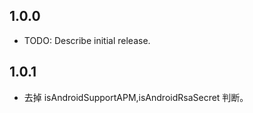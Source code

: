 <!--
 * @Author: your name
 * @Date: 2023-07-10 17:32:28
 * @LastEditTime: 2023-07-21 16:58:06
 * @LastEditors: Please set LastEditors
 * @Description: In User Settings Edit
 * @FilePath: /aliyun_arms/CHANGELOG.md
-->
## 1.0.0

* TODO: Describe initial release.

## 1.0.1 

* 去掉 isAndroidSupportAPM,isAndroidRsaSecret 判断。
